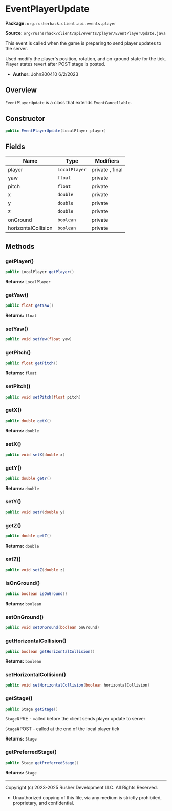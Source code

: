 # EventPlayerUpdate

**Package:** `org.rusherhack.client.api.events.player`

**Source:** `org/rusherhack/client/api/events/player/EventPlayerUpdate.java`

This event is called when the game is preparing to send player updates to the server.



Used modify the player's position, rotation, and on-ground state for the tick. Player states revert after POST stage is posted.
* **Author:** John200410 6/2/2023



## Overview

`EventPlayerUpdate` is a class that extends `EventCancellable`.

## Constructor

```java
public EventPlayerUpdate(LocalPlayer player)
```

## Fields

| Name | Type | Modifiers |
|------|------|----------|
| player | `LocalPlayer` | private , final |
| yaw | `float` | private |
| pitch | `float` | private |
| x | `double` | private |
| y | `double` | private |
| z | `double` | private |
| onGround | `boolean` | private |
| horizontalCollision | `boolean` | private |


## Methods

### getPlayer()

```java
public LocalPlayer getPlayer()
```

**Returns:** `LocalPlayer`

### getYaw()

```java
public float getYaw()
```

**Returns:** `float`

### setYaw()

```java
public void setYaw(float yaw)
```

### getPitch()

```java
public float getPitch()
```

**Returns:** `float`

### setPitch()

```java
public void setPitch(float pitch)
```

### getX()

```java
public double getX()
```

**Returns:** `double`

### setX()

```java
public void setX(double x)
```

### getY()

```java
public double getY()
```

**Returns:** `double`

### setY()

```java
public void setY(double y)
```

### getZ()

```java
public double getZ()
```

**Returns:** `double`

### setZ()

```java
public void setZ(double z)
```

### isOnGround()

```java
public boolean isOnGround()
```

**Returns:** `boolean`

### setOnGround()

```java
public void setOnGround(boolean onGround)
```

### getHorizontalCollision()

```java
public boolean getHorizontalCollision()
```

**Returns:** `boolean`

### setHorizontalCollision()

```java
public void setHorizontalCollision(boolean horizontalCollision)
```

### getStage()

```java
public Stage getStage()
```

`Stage`#PRE - called before the client sends player update to server



`Stage`#POST - called at the end of the local player tick

**Returns:** `Stage`

### getPreferredStage()

```java
public Stage getPreferredStage()
```

**Returns:** `Stage`

---

Copyright (c) 2023-2025 Rusher Development LLC. All Rights Reserved.
* Unauthorized copying of this file, via any medium is strictly prohibited, proprietary, and confidential.
